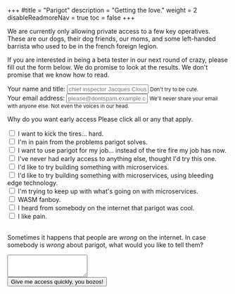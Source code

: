 +++
#title = "Parigot"
description = "Getting the love."
weight = 2
disableReadmoreNav = true
toc = false
+++

We are currently only allowing private access to a few key operatives.  These are our dogs, their dog friends, our moms, and some left-handed barrista who 
used to be in the french foreign legion.


If you are interested in being a beta tester in our next round of crazy, please fill out the form below.  We do promise to look at the results. We don't 
promise that we know how to read.

<form name="earlyaccess" method="POST" data-netlify="true" class="" action="/thanks" method="post">
  <input type="hidden" name="subject" 
  value="early access request from parigot.info" />
  <div class="form-group">
    <label for="name">Your name and title:</label>
    <input type="text" class="form-control" id="email" aria-describedby="name help" placeholder="chief inspector Jacques Clouseau">
    <small id="nameHelp" class="form-text text-muted">Don't try to be cute.</small>
  </div>
  <div class="form-group">
    <label for="email">Your email address:</label>
    <input type="email" class="form-control" id="email" aria-describedby="emailHelp" placeholder="please@dontspam.example.com">
    <small id="emailHelp" class="form-text text-muted">We'll never share your email with anyone else.  Not even the voices in our head.</small>
  </div>
  <div>
    <p>Why do you want early access Please click all or any that apply.</p>
  </div>
    <div class="form-check">
    <input class="form-check-input" type="checkbox" value="" id="kicktires">
    <label class="form-check-label" for="kicktires">
        I want to kick the tires... hard.
    </label>
    </div>
    <div class="form-check">
    <input class="form-check-input" type="checkbox" value="" id="problemsolves">
    <label class="form-check-label" for="problemsolves">
        I'm in pain from the problems parigot solves.
    </label>
    </div>
    <div class="form-check">
    <input class="form-check-input" type="checkbox" value="" id="job">
    <label class="form-check-label" for="job">
        I want to use parigot for my job... instead of the tire fire my job has now.
    </label>
    </div>
    <div class="form-check">
    <input class="form-check-input" type="checkbox" value="" id="ea">
    <label class="form-check-label" for="ea">
        I've never had early access to anything else, thought I'd try this one.
    </label>
    </div>
    <div class="form-check">
    <input class="form-check-input" type="checkbox" value="" id="microservices">
    <label class="form-check-label" for="microservices">
        I'd like to try building something with microservices.
    </label>
    </div>
    <div class="form-check">
    <input class="form-check-input" type="checkbox" value="" id="bleeding">
    <label class="form-check-label" for="bleeding">
        I'd like to try building something with microservices, using bleeding edge technology.
    </label>
    </div>
    <div class="form-check">
    <input class="form-check-input" type="checkbox" value="" id="keep">
    <label class="form-check-label" for="keep">
        I'm trying to keep up with what's going on with microservices.
    </label>
    </div>
    <div class="form-check">
    <input class="form-check-input" type="checkbox" value="" id="fanboy">
    <label class="form-check-label" for="fanboy">
        WASM fanboy.
    </label>
    </div>
    <div class="form-check">
    <input class="form-check-input" type="checkbox" value="" id="cool">
    <label class="form-check-label" for="cool">
        I heard from somebody on the internet that parigot was cool.  
    </label>
    </div>
    <div class="form-check">
    <input class="form-check-input" type="checkbox" value="" id="pain">
    <label class="form-check-label" for="pain">
        I like pain.
    </label>
    </div>
    <div>
    <br/><p>Sometimes it happens that people are <em>wrong</em> on the internet.  In case somebody is <em>wrong</em> about
        parigot, what would you like to tell them?</p>
  </div>
    <div class="form-group">
        <label for="wrong"></label>
        <textarea class="form-control" id="wrong" maxlength=4096 rows="3"></textarea>
    </div>
    <button type="submit">Give me access quickly, you bozos!</button>
    </form>
